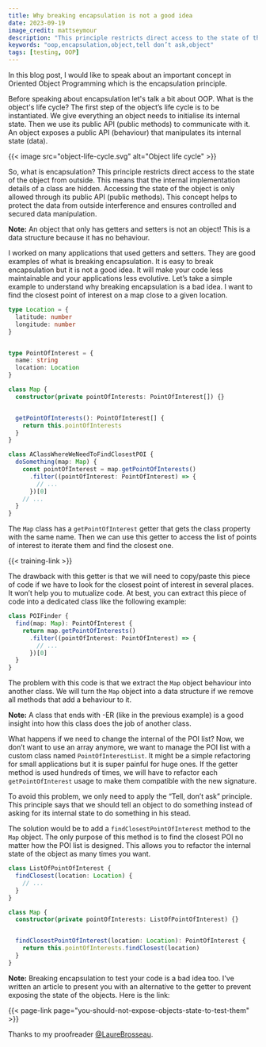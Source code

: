 ```yaml
---
title: Why breaking encapsulation is not a good idea
date: 2023-09-19
image_credit: mattseymour
description: "This principle restricts direct access to the state of the object from outside. This means that the internal implementation details of a class are hidden. Accessing the state of the object is only allowed through its public API (public methods). This concept helps to protect the data from outside interference and ensures controlled and secure data manipulation."
keywords: "oop,encapsulation,object,tell don’t ask,object"
tags: [testing, OOP]
---
```


In this blog post, I would like to speak about an important concept in Oriented Object Programming which is the encapsulation principle.

Before speaking about encapsulation let's talk a bit about OOP. What is the object's life cycle? The first step of the object’s life cycle is to be instantiated. We give everything an object needs to initialise its internal state. Then we use its public API (public methods) to communicate with it. An object exposes a public API (behaviour) that manipulates its internal state (data).

{{< image src="object-life-cycle.svg" alt="Object life cycle" >}}

So, what is encapsulation? This principle restricts direct access to the state of the object from outside. This means that the internal implementation details of a class are hidden. Accessing the state of the object is only allowed through its public API (public methods). This concept helps to protect the data from outside interference and ensures controlled and secured data manipulation.

**Note:** An object that only has getters and setters is not an object! This is a data structure because it has no behaviour.

I worked on many applications that used getters and setters. They are good examples of what is breaking encapsulation. It is easy to break encapsulation but it is not a good idea. It will make your code less maintainable and your applications less evolutive. Let’s take a simple example to understand why breaking encapsulation is a bad idea. I want to find the closest point of interest on a map close to a given location. 

```ts
type Location = {
  latitude: number
  longitude: number
}


type PointOfInterest = {
  name: string
  location: Location
}

class Map {
  constructor(private pointOfInterests: PointOfInterest[]) {}


  getPointOfInterests(): PointOfInterest[] {
    return this.pointOfInterests
  }
}

class AClassWhereWeNeedToFindClosestPOI {
  doSomething(map: Map) {
    const pointOfInterest = map.getPointOfInterests()
      .filter((pointOfInterest: PointOfInterest) => {
        // ...
      })[0]
    // ...
  }
}
```

The `Map` class has a `getPointOfInterest` getter that gets the class property with the same name. Then we can use this getter to access the list of points of interest to iterate them and find the closest one. 

{{< training-link >}}

The drawback with this getter is that we will need to copy/paste this piece of code if we have to look for the closest point of interest in several places. It won’t help you to mutualize code. At best, you can extract this piece of code into a dedicated class like the following example:


```ts
class POIFinder {
  find(map: Map): PointOfInterest {
    return map.getPointOfInterests()
      .filter((pointOfInterest: PointOfInterest) => {
        // ...
      })[0]
  }
}
```

The problem with this code is that we extract the `Map` object behaviour into another class. We will turn the `Map` object into a data structure if we remove all methods that add a behaviour to it.

**Note:** A class that ends with -ER (like in the previous example) is a good insight into how this class does the job of another class.

What happens if we need to change the internal of the POI list? Now, we don’t want to use an array anymore, we want to manage the POI list with a custom class named `PointOfInterestList`. It might be a simple refactoring for small applications but it is super painful for huge ones. If the getter method is used hundreds of times, we will have to refactor each `getPointOfInterest` usage to make them compatible with the new signature.

To avoid this problem, we only need to apply the “Tell, don’t ask” principle. This principle says that we should tell an object to do something instead of asking for its internal state to do something in his stead.
 
The solution would be to add a `findClosestPointOfInterest` method to the `Map` object. The only purpose of this method is to find the closest POI no matter how the POI list is designed. This allows you to refactor the internal state of the object as many times you want. 

```ts
class ListOfPointOfInterest {
  findClosest(location: Location) {
    // ...
  }
}

class Map {
  constructor(private pointOfInterests: ListOfPointOfInterest) {}


  findClosestPointOfInterest(location: Location): PointOfInterest {
    return this.pointOfInterests.findClosest(location)
  }
}
```

**Note:** Breaking encapsulation to test your code is a bad idea too. I've written an article to present you with an alternative to the getter to prevent exposing the state of the objects. Here is the link:

{{< page-link page="you-should-not-expose-objects-state-to-test-them" >}}

Thanks to my proofreader [@LaureBrosseau](https://www.linkedin.com/in/laurebrosseau).
